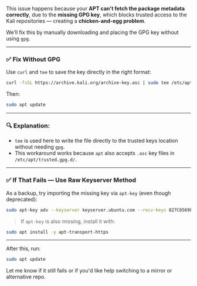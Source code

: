 This issue happens because your **APT can't fetch the package metadata correctly**, due to the **missing GPG key**, which blocks trusted access to the Kali repositories — creating a **chicken-and-egg problem**.

We’ll fix this by manually downloading and placing the GPG key without using `gpg`.

---

### ✅ **Fix Without GPG**

Use `curl` and `tee` to save the key directly in the right format:

```bash
curl -fsSL https://archive.kali.org/archive-key.asc | sudo tee /etc/apt/trusted.gpg.d/kali-archive-key.asc
```

Then:

```bash
sudo apt update
```

---

### 🔍 Explanation:

* `tee` is used here to write the file directly to the trusted keys location without needing `gpg`.
* This workaround works because `apt` also accepts `.asc` key files in `/etc/apt/trusted.gpg.d/`.

---

### ✅ If That Fails — Use Raw Keyserver Method

As a backup, try importing the missing key via `apt-key` (even though deprecated):

```bash
sudo apt-key adv --keyserver keyserver.ubuntu.com --recv-keys 827C8569F2518CC677FECA1AED65462EC8D5E4C5
```

> If `apt-key` is also missing, install it with:

```bash
sudo apt install -y apt-transport-https
```

---

After this, run:

```bash
sudo apt update
```

Let me know if it still fails or if you'd like help switching to a mirror or alternative repo.
